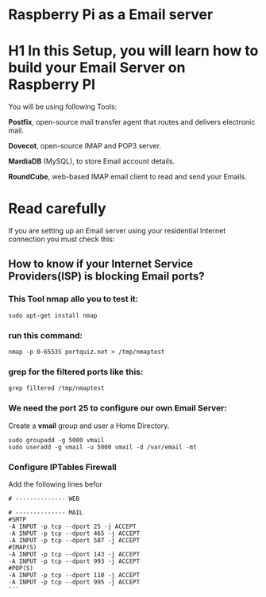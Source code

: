 # Raspberry Pi as a Email server

# H1 In this Setup, you will learn how to build your Email Server on Raspberry PI

You will be using following Tools:

**Postfix**, open-source mail transfer agent that routes and delivers electronic mail.

**Dovecot**, open-source IMAP and POP3 server.

**MardiaDB** (MySQL), to store Email account details.

**RoundCube**, web-based IMAP email client to read and send your Emails.

# Read carefully

If you are setting up an Email server using your residential Internet connection you must check this:

## How to know if your Internet Service Providers(ISP) is blocking Email ports?
### This Tool nmap allo you to test it:
```shell
sudo apt-get install nmap
```
### run this command:
```shell
nmap -p 0-65535 portquiz.net > /tmp/nmaptest
```
### grep for the filtered ports like this:
```shell
grep filtered /tmp/nmaptest
```
### We need the port 25 to configure our own Email Server:
Create a **vmail** group and user a Home Directory.
```shell
sudo groupadd -g 5000 vmail 
sudo useradd -g vmail -u 5000 vmail -d /var/email -mt
```
### Configure IPTables Firewall
Add the following lines befor
```shell
# -------------- WEB

# -------------- MAIL
#SMTP
-A INPUT -p tcp --dport 25 -j ACCEPT
-A INPUT -p tcp --dport 465 -j ACCEPT
-A INPUT -p tcp --dport 587 -j ACCEPT
#IMAP(S)
-A INPUT -p tcp --dport 143 -j ACCEPT
-A INPUT -p tcp --dport 993 -j ACCEPT
#POP(S)
-A INPUT -p tcp --dport 110 -j ACCEPT
-A INPUT -p tcp --dport 995 -j ACCEPT
'''




